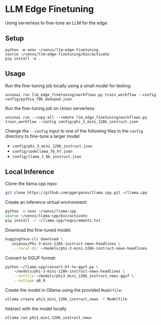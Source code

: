 # LLM Edge Finetuning

Using serverless to fine-tune an LLM for the edge

## Setup

```
python -m venv ~/venvs/llm-edge-finetuning
source ~/venvs/llm-edge-finetuning/bin/activate
pip install -e .
```

## Usage

Run the fine-tuning job locally using a small model for testing:

```
unionai run llm_edge_finetuning/workflows.py train_workflow --config config/pythia_70b_deduped.json
```

Run the fine-tuning job on Union serverless:

```
unionai run --copy-all --remote llm_edge_finetuning/workflows.py train_workflow --config config/phi_3_mini_128k_instruct.json
```

Change the `--config` input to one of the following files in the `config`
directory to fine-tune a larger model:

- `config/phi_3_mini_128k_instruct.json` 
- `config/codellama_7b_hf.json`
- `config/llama_3_8b_instruct.json`

## Local Inference

Clone the llama.cpp repo:

```bash
git clone https://github.com/ggerganov/llama.cpp.git ~/llama.cpp
```

Create an inference virtual environment:

```bash
python -m venv ~/venvs/llama-cpp
source ~/venvs/llama-cpp/bin/activate
pip install -r ~/llama.cpp/requirements.txt
```

Download the fine-tuned model:

```bash
huggingface-cli download \
   unionai/Phi-3-mini-128k-instruct-news-headlines \
    --local-dir ~/models/phi-3-mini-128k-instruct-news-headlines
```

Convert to GGUF format:

```bash
python ~/llama.cpp/convert-hf-to-gguf.py \
    ~/models/phi-3-mini-128k-instruct-news-headlines \
    --outfile ~/models/phi3_mini_128k_instruct_news.gguf \
    --outtype q8_0
```

Create the model in Ollama using the provided `Modelfile`:

```bash
ollama create phi3_mini_128k_instruct_news -f Modelfile
```

Interact with the model locally

```bash
ollama run phi3_mini_128k_instruct_news
```
